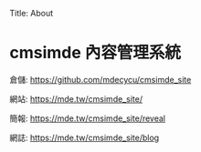 Title: About

# cmsimde 內容管理系統

倉儲: <a href="https://github.com/41123234/cd2024">https://github.com/mdecycu/cmsimde_site</a>

網站: <a href="https://41123234.github.io/cd2024/">https://mde.tw/cmsimde_site/</a>

簡報: <a href="https://41123234.github.io/cd2024/reveal">https://mde.tw/cmsimde_site/reveal</a>

網誌: <a href="https://41123234.github.io/cd2024/blog">https://mde.tw/cmsimde_site/blog</a>









